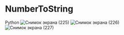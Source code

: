 # NumberToString
Python
![Снимок экрана (225)](https://user-images.githubusercontent.com/25771381/131266487-600615b5-097b-41df-96ec-961e7133e652.png)
![Снимок экрана (226)](https://user-images.githubusercontent.com/25771381/131266488-47b204de-97b3-4409-a041-5cfe22410962.png)
![Снимок экрана (227)](https://user-images.githubusercontent.com/25771381/131266489-8f5f1b55-22d0-4e6e-8f52-b91f17d447c7.png)
